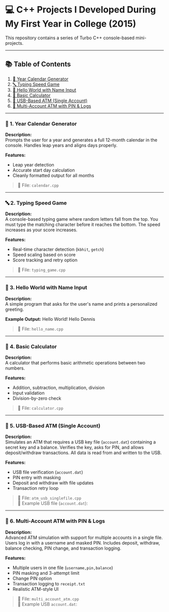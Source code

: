 # 💻 C++ Projects I Developed During My First Year in College (2015)

This repository contains a series of Turbo C++ console-based mini-projects.

---

## 📚 Table of Contents

1. [📅 Year Calendar Generator](#-1-year-calendar-generator)
2. [🔤 Typing Speed Game](#-2-typing-speed-game)
3. [👋 Hello World with Name Input](#-3-hello-world-with-name-input)
4. [🧮 Basic Calculator](#-4-basic-calculator)
5. [🏦 USB-Based ATM (Single Account)](#-5-usb-based-atm-single-account)
6. [🏧 Multi-Account ATM with PIN & Logs](#-6-multi-account-atm-with-pin--logs)

---

### 📅 1. Year Calendar Generator

**Description:**  
Prompts the user for a year and generates a full 12-month calendar in the console. Handles leap years and aligns days properly.

**Features:**
- Leap year detection
- Accurate start day calculation
- Cleanly formatted output for all months

> 📁 File: `calendar.cpp`

---

### 🔤 2. Typing Speed Game

**Description:**  
A console-based typing game where random letters fall from the top. You must type the matching character before it reaches the bottom. The speed increases as your score increases.

**Features:**
- Real-time character detection (`kbhit`, `getch`)
- Speed scaling based on score
- Score tracking and retry option

> 📁 File: `typing_game.cpp`

---

### 👋 3. Hello World with Name Input

**Description:**  
A simple program that asks for the user's name and prints a personalized greeting.

**Example Output:**
Hello World!
Hello Dennis

> 📁 File: `hello_name.cpp`

---

### 🧮 4. Basic Calculator

**Description:**  
A calculator that performs basic arithmetic operations between two numbers.

**Features:**
- Addition, subtraction, multiplication, division
- Input validation
- Division-by-zero check

> 📁 File: `calculator.cpp`

---

### 🏦 5. USB-Based ATM (Single Account)

**Description:**  
Simulates an ATM that requires a USB key file (`account.dat`) containing a secret key and a balance. Verifies the key, asks for PIN, and allows deposit/withdraw transactions. All data is read from and written to the USB.

**Features:**
- USB file verification (`account.dat`)
- PIN entry with masking
- Deposit and withdraw with file updates
- Transaction retry loop

> 📁 File: `atm_usb_singlefile.cpp`  
> 📁 Example USB file (`account.dat`):
---

### 🏧 6. Multi-Account ATM with PIN & Logs

**Description:**  
Advanced ATM simulation with support for multiple accounts in a single file. Users log in with a username and masked PIN. Includes deposit, withdraw, balance checking, PIN change, and transaction logging.

**Features:**
- Multiple users in one file (`username,pin,balance`)
- PIN masking and 3-attempt limit
- Change PIN option
- Transaction logging to `receipt.txt`
- Realistic ATM-style UI

> 📁 File: `multi_account_atm.cpp`  
> 📁 Example USB `account.dat`:
